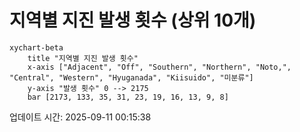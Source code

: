 # 지역별 지진 발생 횟수 (상위 10개)

```mermaid
xychart-beta
    title "지역별 지진 발생 횟수"
    x-axis ["Adjacent", "Off", "Southern", "Northern", "Noto,", "Central", "Western", "Hyuganada", "Kiisuido", "미분류"]
    y-axis "발생 횟수" 0 --> 2175
    bar [2173, 133, 35, 31, 23, 19, 16, 13, 9, 8]
```

업데이트 시간: 2025-09-11 00:15:38
